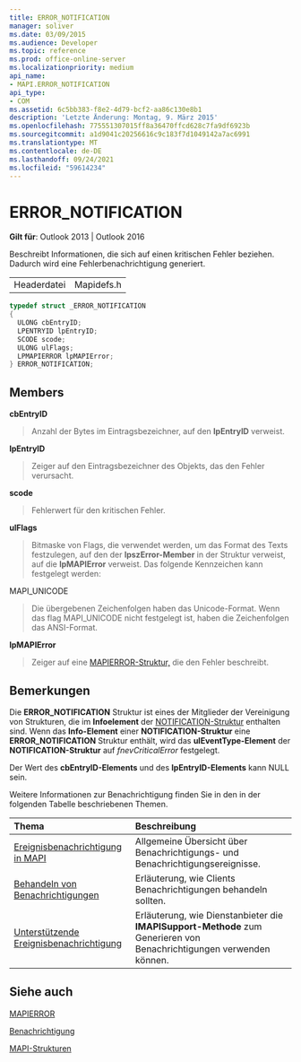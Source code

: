 ```yaml
---
title: ERROR_NOTIFICATION
manager: soliver
ms.date: 03/09/2015
ms.audience: Developer
ms.topic: reference
ms.prod: office-online-server
ms.localizationpriority: medium
api_name:
- MAPI.ERROR_NOTIFICATION
api_type:
- COM
ms.assetid: 6c5bb383-f8e2-4d79-bcf2-aa86c130e8b1
description: 'Letzte Änderung: Montag, 9. März 2015'
ms.openlocfilehash: 775551307015ff8a36470ffcd628c7fa9df6923b
ms.sourcegitcommit: a1d9041c20256616c9c183f7d1049142a7ac6991
ms.translationtype: MT
ms.contentlocale: de-DE
ms.lasthandoff: 09/24/2021
ms.locfileid: "59614234"
---
```

# <a name="error_notification"></a>ERROR_NOTIFICATION

  
  
**Gilt für**: Outlook 2013 | Outlook 2016 
  
Beschreibt Informationen, die sich auf einen kritischen Fehler beziehen. Dadurch wird eine Fehlerbenachrichtigung generiert. 
  
|||
|:-----|:-----|
|Headerdatei  <br/> |Mapidefs.h  <br/> |
   
```cpp
typedef struct _ERROR_NOTIFICATION
{
  ULONG cbEntryID;
  LPENTRYID lpEntryID;
  SCODE scode;
  ULONG ulFlags;
  LPMAPIERROR lpMAPIError;
} ERROR_NOTIFICATION;
```

## <a name="members"></a>Members

 **cbEntryID**
  
> Anzahl der Bytes im Eintragsbezeichner, auf den **lpEntryID** verweist. 
    
 **lpEntryID**
  
> Zeiger auf den Eintragsbezeichner des Objekts, das den Fehler verursacht.
    
 **scode**
  
> Fehlerwert für den kritischen Fehler. 
    
 **ulFlags**
  
> Bitmaske von Flags, die verwendet werden, um das Format des Texts festzulegen, auf den der **lpszError-Member** in der Struktur verweist, auf die **lpMAPIError** verweist. Das folgende Kennzeichen kann festgelegt werden:
    
MAPI_UNICODE 
  
> Die übergebenen Zeichenfolgen haben das Unicode-Format. Wenn das flag MAPI_UNICODE nicht festgelegt ist, haben die Zeichenfolgen das ANSI-Format.
    
 **lpMAPIError**
  
> Zeiger auf eine [MAPIERROR-Struktur,](mapierror.md) die den Fehler beschreibt. 
    
## <a name="remarks"></a>Bemerkungen

Die **ERROR_NOTIFICATION** Struktur ist eines der Mitglieder der Vereinigung von Strukturen, die im **Infoelement** der [NOTIFICATION-Struktur](notification.md) enthalten sind. Wenn das **Info-Element** einer **NOTIFICATION-Struktur** eine **ERROR_NOTIFICATION** Struktur enthält, wird das **ulEventType-Element** der **NOTIFICATION-Struktur** auf  _fnevCriticalError_ festgelegt.
  
Der Wert des **cbEntryID-Elements** und des **lpEntryID-Elements** kann NULL sein. 
  
Weitere Informationen zur Benachrichtigung finden Sie in den in der folgenden Tabelle beschriebenen Themen.
  
|**Thema**|**Beschreibung**|
|:-----|:-----|
|[Ereignisbenachrichtigung in MAPI](event-notification-in-mapi.md) <br/> |Allgemeine Übersicht über Benachrichtigungs- und Benachrichtigungsereignisse.  <br/> |
|[Behandeln von Benachrichtigungen](handling-notifications.md) <br/> |Erläuterung, wie Clients Benachrichtigungen behandeln sollten.  <br/> |
|[Unterstützende Ereignisbenachrichtigung](supporting-event-notification.md) <br/> |Erläuterung, wie Dienstanbieter die **IMAPISupport-Methode** zum Generieren von Benachrichtigungen verwenden können.  <br/> |
   
## <a name="see-also"></a>Siehe auch



[MAPIERROR](mapierror.md)
  
[Benachrichtigung](notification.md)


[MAPI-Strukturen](mapi-structures.md)

